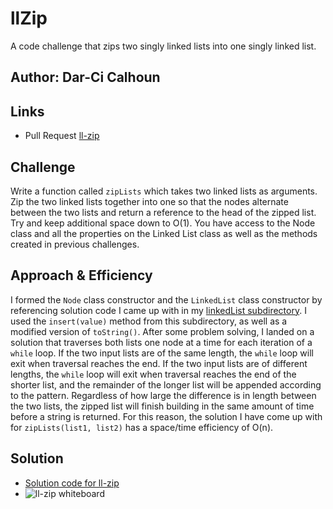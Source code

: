 # llZip

A code challenge that zips two singly linked lists into one singly linked list.

## Author: Dar-Ci Calhoun

## Links

- Pull Request [ll-zip](https://github.com/dcalhoun286/data-structures-and-algorithms/pull/34)

<!-- Short summary or background information -->

## Challenge

Write a function called `zipLists` which takes two linked lists as arguments. Zip the two linked lists together into one so that the nodes alternate between the two lists and return a reference to the head of the zipped list. Try and keep additional space down to O(1). You have access to the Node class and all the properties on the Linked List class as well as the methods created in previous challenges.

## Approach & Efficiency
<!-- What approach did you take? Why? What is the Big O space/time for this approach? -->

I formed the `Node` class constructor and the `LinkedList` class constructor by referencing solution code I came up with in my [linkedList subdirectory](../../data-structures/linkedList). I used the `insert(value)` method from this subdirectory, as well as a modified version of `toString()`. After some problem solving, I landed on a solution that traverses both lists one node at a time for each iteration of a `while` loop. If the two input lists are of the same length, the `while` loop will exit when traversal reaches the end. If the two input lists are of different lengths, the `while` loop will exit when traversal reaches the end of the shorter list, and the remainder of the longer list will be appended according to the pattern. Regardless of how large the difference is in length between the two lists, the zipped list will finish building in the same amount of time before a string is returned. For this reason, the solution I have come up with for `zipLists(list1, list2)` has a space/time efficiency of O(n).

## Solution
<!-- Embedded whiteboard image -->
- [Solution code for ll-zip](lib/ll-zip.js)
- ![ll-zip whiteboard]()
